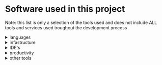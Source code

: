# Software used in this project
Note: this list is only a selection of the tools used and does not include ALL tools and services used troughout the development process


<details>
<summary>languages</summary>

#### programming languages used in this project include:
- [Python](https://www.python.org/)
- PL/SQL
- markdown

</details>

<details>
<summary>infastructure</summary>

#### database:
- [Oracle DB 21c XE](https://www.oracle.com/database/technologies/appdev/xe.html)

</details>


<details>
<summary>IDE's</summary>

#### Integrated Development Enviroments (IDE)'s used in this project:
- [Visual Studio Code (VSCode)](https://code.visualstudio.com/)
- [Oracle SQL Developer](https://www.oracle.com/database/sqldeveloper/)
- [VSCode Web](https://www.vscode.dev)

</details>

<details>
<summary>productivity</summary>

### productivity tools used for managing / planing different components of this project
- [google notes](keep.google.com)
- [drawio](https://www.draw.io/index.html)

</details>


<details>
<summary>other tools</summary>

#### version control:
- [Github](https://github.com)
- [git](https://git-scm.com/)

### graphics:
- [canva logo designer](https://www.canva.com/create/logos/)
- [markdown table generator](https://www.tablesgenerator.com/markdown_tables)

</details>